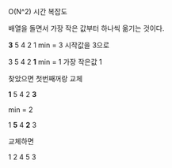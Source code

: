 O(N^2) 시간 복잡도

배열을 돌면서 가장 작은 값부터 하나씩 옮기는 것이다.

**3** 5 4 2 1 
min = 3 시작값을 3으로

3 5 4 2 **1** 
min = 1 가장 작은값 1

찾았으면 첫번째꺼랑 교체

**1** 5 4 2 **3**

min = 2

1 **5** 4 **2** 3

교체하면 

1 2 4 5 3